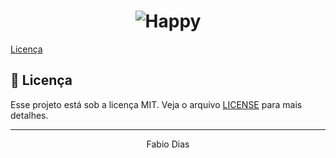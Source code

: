 <h1 align="center">
    <img alt="Happy" title="Happy" src=".Hospedagem/Game_mata-mosquito/imagens/game.png" />
</h1>

<p align="center">


  <a href="#memo-licença">Licença</a>
</p>

## 📝 Licença

Esse projeto está sob a licença MIT. Veja o arquivo [LICENSE](LICENSE.md) para mais detalhes.

---

<p align="center">Fabio Dias</p>